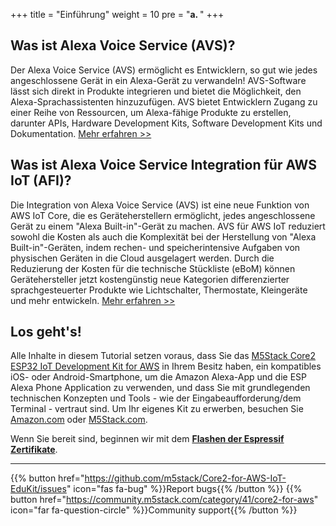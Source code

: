 +++
title = "Einführung"
weight = 10
pre = "<b>a. </b>"
+++

## Was ist Alexa Voice Service (AVS)?
Der Alexa Voice Service (AVS) ermöglicht es Entwicklern, so gut wie jedes angeschlossene Gerät in ein Alexa-Gerät zu verwandeln! AVS-Software lässt sich direkt in Produkte integrieren und bietet die Möglichkeit, den Alexa-Sprachassistenten hinzuzufügen. AVS bietet Entwicklern Zugang zu einer Reihe von Ressourcen, um Alexa-fähige Produkte zu erstellen, darunter APIs, Hardware Development Kits, Software Development Kits und Dokumentation.
[Mehr erfahren >>](https://developer.amazon.com/en-US/alexa/devices/alexa-built-in)

## Was ist Alexa Voice Service Integration für AWS IoT (AFI)?
Die Integration von Alexa Voice Service (AVS) ist eine neue Funktion von AWS IoT Core, die es Geräteherstellern ermöglicht, jedes angeschlossene Gerät zu einem "Alexa Built-in"-Gerät zu machen. AVS für AWS IoT reduziert sowohl die Kosten als auch die Komplexität bei der Herstellung von "Alexa Built-in"-Geräten, indem rechen- und speicherintensive Aufgaben von physischen Geräten in die Cloud ausgelagert werden. Durch die Reduzierung der Kosten für die technische Stückliste (eBoM) können Gerätehersteller jetzt kostengünstig neue Kategorien differenzierter sprachgesteuerter Produkte wie Lichtschalter, Thermostate, Kleingeräte und mehr entwickeln.
[Mehr erfahren >>](https://docs.aws.amazon.com/iot/latest/developerguide/avs-integration-aws-iot.html)

## Los geht's!
Alle Inhalte in diesem Tutorial setzen voraus, dass Sie das [M5Stack Core2 ESP32 IoT Development Kit for AWS](https://www.amazon.com/dp/B08NP5LVFH) in Ihrem Besitz haben, ein kompatibles iOS- oder Android-Smartphone, um die Amazon Alexa-App und die ESP Alexa Phone Application zu verwenden, und dass Sie mit grundlegenden technischen Konzepten und Tools - wie der Eingabeaufforderung/dem Terminal - vertraut sind. Um Ihr eigenes Kit zu erwerben, besuchen Sie [Amazon.com](https://www.amazon.com/dp/B08NP5LVFH) oder [M5Stack.com](https://m5stack.com/products/m5stack-core2-esp32-iot-development-kit-for-aws-iot-edukit).


Wenn Sie bereit sind, beginnen wir mit dem [**Flashen der Espressif Zertifikate**](/de/intro-to-alexa-for-iot/flashing-espressif-certificates.html).


---
{{% button href="https://github.com/m5stack/Core2-for-AWS-IoT-EduKit/issues" icon="fas fa-bug" %}}Report bugs{{% /button %}} {{% button href="https://community.m5stack.com/category/41/core2-for-aws" icon="far fa-question-circle" %}}Community support{{% /button %}}